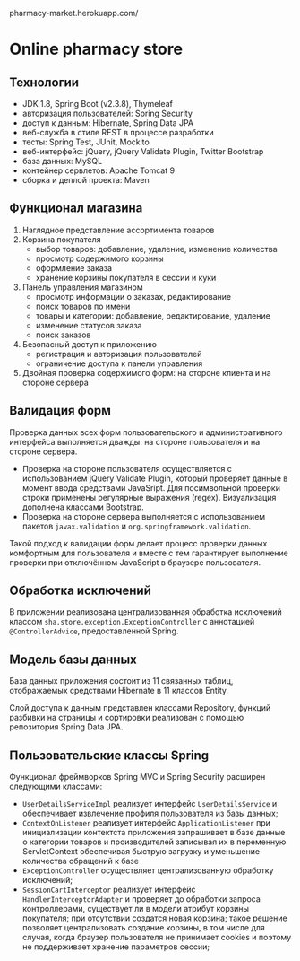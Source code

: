 pharmacy-market.herokuapp.com/

<h1> Online pharmacy store</h1>

<h2>Технологии</h2>

<ul class="discharged">
    <li>JDK 1.8, Spring Boot (v2.3.8), Thymeleaf</li>
    <li>авторизация пользователей: Spring Security</li>
    <li>доступ к данным: Hibernate, Spring Data JPA</li>
    <li>веб-служба в стиле REST в процессе разработки </li>
    <li>тесты: Spring Test, JUnit, Mockito</li>
    <li>веб-интерфейс: jQuery, jQuery Validate Plugin, Twitter Bootstrap</li>
    <li>база данных: MySQL</li>
    <li>контейнер сервлетов: Apache Tomcat 9</li>
    <li>сборка и деплой проекта: Maven </li>
</ul>

<h2>Функционал магазина</h2>

<ol class="discharged">
    <li>Наглядное представление ассортимента товаров</li>
    <li>Корзина покупателя
        <ul>
            <li>выбор товаров: добавление, удаление, изменение количества</li>
            <li>просмотр содержимого корзины</li>
            <li>оформление заказа</li>
            <li>хранение корзины покупателя в сессии и куки</li>
        </ul>
    </li>
    <li>Панель управления магазином
        <ul>
            <li>просмотр информации о заказах, редактирование </li>
            <li>поиск товаров по имени</li>
            <li>товары и категории: добавление, редактирование, удаление</li>
            <li>изменение статусов заказа</li>
            <li>поиск заказов</li>
        </ul>        
    </li>
    <li>Безопасный доступ к приложению
        <ul>
            <li>регистрация и авторизация пользователей</li>
            <li>ограничение доступа к панели управления</li>
        </ul>
    </li>
    <li>Двойная проверка содержимого форм: на стороне клиента и на стороне сервера</li>
</ol>

<h2>Валидация форм</h2>

<p>Проверка данных всех форм пользовательского и административного интерфейса выполняется
    дважды: на стороне пользователя и на стороне сервера.</p>
<ul class="discharged">
    <li>Проверка на стороне пользователя осуществляется с использованием jQuery Validate Plugin,
        который проверяет данные в момент ввода средствами JavaSript. Для посимвольной проверки строки применены
        регулярные выражения (regex). Визуализация дополнена классами Bootstrap.</li>
    <li>Проверка на стороне сервера выполняется с использованием пакетов <code>javax.validation</code> и
        <code>org.springframework.validation</code>.</li>
</ul>
<p>Такой подход к валидации форм делает процесс проверки данных комфортным
    для пользователя и вместе с тем гарантирует выполнение проверки при отключённом
    JavaScript в браузере пользователя.</p>

<h2>Обработка исключений</h2>

<p>В приложении реализована централизованная обработка исключений классом
    <code>sha.store.exception.ExceptionController</code> с аннотацией
    <code>@ControllerAdvice</code>, предоставленной Spring.</p>

<h2>Модель базы данных</h2>

<p>База данных приложения состоит из 11 связанных таблиц, отображаемых средствами Hibernate в 11 классов Entity.</p>

<p>Слой доступа к данным представлен классами Repository, функций разбивки на страницы и сортировки реализован
    с помощью репозитория Spring Data JPA.</p>

<h2>Пользовательские классы Spring</h2>

<p>Функционал фреймворков Spring MVC и Spring Security расширен следующими классами:</p>
<ul class="discharged">
    <li><code>UserDetailsServiceImpl</code> реализует интерфейс <code>UserDetailsService</code>
        и обеспечивает извлечение профиля пользователя из базы данных;</li>
    <li><code>ContextOnListener</code> реализует интерфейс  <code>ApplicationListener<ContextRefreshedEvent></code>
        при инициализации контектста приложения запрашивает в базе данные о категории товаров и производителей записывая 
        их в переменную ServletContext обеспечивая быструю загрузку и уменьшение количества обращений к базе</li>
    <li><code>ExceptionController</code> осуществляет централизованную обработку исключений;</li>
    <li><code>SessionCartInterceptor</code> реализует интерфейс <code>HandlerInterceptorAdapter</code>
        и проверяет до обработки запроса контроллерами, существует ли в модели атрибут корзины покупателя;
        при отсутствии создатся новая корзина; такое решение позволяет централизовать создание корзины,
        в том числе для случая, когда браузер пользователя не принимает cookies и поэтому
        не поддерживает хранение параметров сессии;</li>
</ul>



